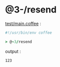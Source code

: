 [‼️]: ✏️README.mdt

# @3-/resend

[test/main.coffee](./test/main.coffee) :

```coffee
#!/usr/bin/env coffee

> @~3/resend
```

output :

```
123
```
